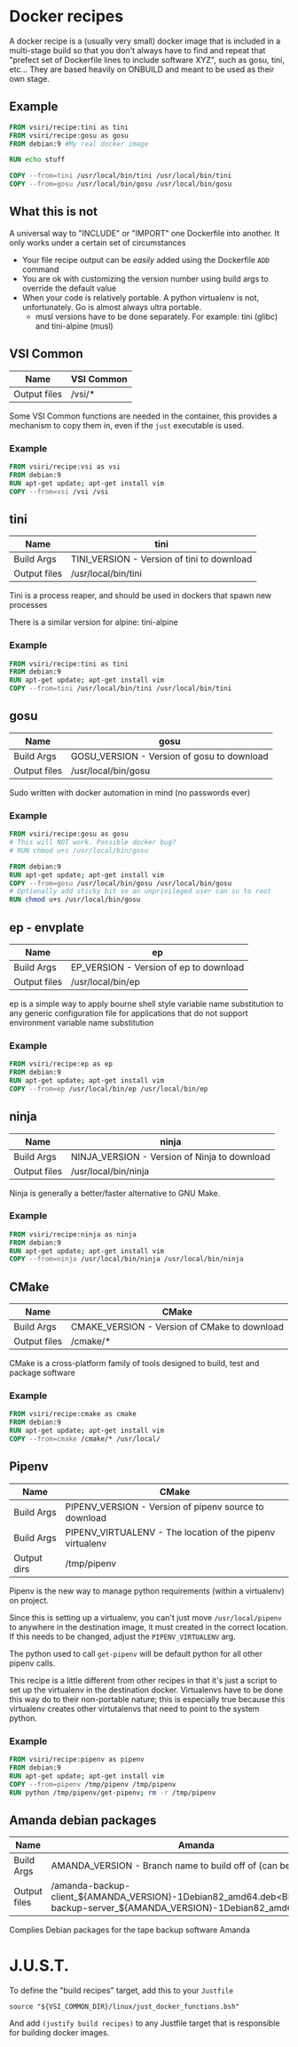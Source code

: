 # Docker recipes

A docker recipe is a (usually very small) docker image that is included in a
multi-stage build so that you don't always have to find and repeat that "prefect
set of Dockerfile lines to include software XYZ", such as gosu, tini, etc...
They are based heavily on ONBUILD and meant to be used as their own stage.

## Example

```Dockerfile
FROM vsiri/recipe:tini as tini
FROM vsiri/recipe:gosu as gosu
FROM debian:9 #My real docker image

RUN echo stuff

COPY --from=tini /usr/local/bin/tini /usr/local/bin/tini
COPY --from=gosu /usr/local/bin/gosu /usr/local/bin/gosu
```

## What this is not

A universal way to "INCLUDE" or "IMPORT" one Dockerfile into another. It only works under a certain set of circumstances

- Your file recipe output can be *easily* added using the Dockerfile `ADD` command
- You are ok with customizing the version number using build args to override the default value
- When your code is relatively portable. A python virtualenv is not, unfortunately. Go is almost always ultra portable.
    - musl versions have to be done separately. For example: tini (glibc) and tini-alpine (musl)

## VSI Common

|Name|VSI Common|
|--|--|
|Output files|/vsi/*|

Some VSI Common functions are needed in the container, this provides a mechanism to copy them in, even if the `just` executable is used.

### Example

```Dockerfile
FROM vsiri/recipe:vsi as vsi
FROM debian:9
RUN apt-get update; apt-get install vim
COPY --from=vsi /vsi /vsi
```

## tini

|Name|tini|
|--|--|
|Build Args|TINI_VERSION - Version of tini to download|
|Output files|/usr/local/bin/tini|

Tini is a process reaper, and should be used in dockers that spawn new processes

There is a similar version for alpine: tini-alpine

### Example

```Dockerfile
FROM vsiri/recipe:tini as tini
FROM debian:9
RUN apt-get update; apt-get install vim
COPY --from=tini /usr/local/bin/tini /usr/local/bin/tini
```

## gosu

|Name|gosu|
|--|--|
|Build Args|GOSU_VERSION - Version of gosu to download|
|Output files|/usr/local/bin/gosu|

Sudo written with docker automation in mind (no passwords ever)

### Example

```Dockerfile
FROM vsiri/recipe:gosu as gosu
# This will NOT work. Possible docker bug?
# RUN chmod u+s /usr/local/bin/gosu

FROM debian:9
RUN apt-get update; apt-get install vim
COPY --from=gosu /usr/local/bin/gosu /usr/local/bin/gosu
# Optionally add sticky bit so an unprivileged user can su to root
RUN chmod u+s /usr/local/bin/gosu
```

## ep - envplate

|Name|ep|
|--|--|
|Build Args|EP_VERSION - Version of ep to download|
|Output files|/usr/local/bin/ep|

ep is a simple way to apply bourne shell style variable name substitution to any generic configuration file for applications that do not support environment variable name substitution

### Example

```Dockerfile
FROM vsiri/recipe:ep as ep
FROM debian:9
RUN apt-get update; apt-get install vim
COPY --from=ep /usr/local/bin/ep /usr/local/bin/ep
```

## ninja

|Name|ninja|
|--|--|
|Build Args|NINJA_VERSION - Version of Ninja to download|
|Output files|/usr/local/bin/ninja|

Ninja is generally a better/faster alternative to GNU Make.


### Example

```Dockerfile
FROM vsiri/recipe:ninja as ninja
FROM debian:9
RUN apt-get update; apt-get install vim
COPY --from=ninja /usr/local/bin/ninja /usr/local/bin/ninja
```

## CMake

|Name|CMake|
|--|--|
|Build Args|CMAKE_VERSION - Version of CMake to download|
|Output files|/cmake/*|

CMake is a cross-platform family of tools designed to build, test and package software

### Example

```Dockerfile
FROM vsiri/recipe:cmake as cmake
FROM debian:9
RUN apt-get update; apt-get install vim
COPY --from=cmake /cmake/* /usr/local/
```

## Pipenv

|Name|CMake|
|--|--|
|Build Args|PIPENV_VERSION - Version of pipenv source to download|
|Build Args|PIPENV_VIRTUALENV - The location of the pipenv virtualenv|
|Output dirs|/tmp/pipenv|

Pipenv is the new way to manage python requirements (within a virtualenv) on project.

Since this is setting up a virtualenv, you can't just move `/usr/local/pipenv` to anywhere in the destination image, it must created in the correct location. If this needs to be changed, adjust the `PIPENV_VIRTUALENV` arg.

The python used to call `get-pipenv` will be default python for all other pipenv calls.

This recipe is a little different from other recipes in that it's just a script to set up the virtualenv in the destination docker. Virtualenvs have to be done this way do to their non-portable nature; this is especially true because this virtualenv creates other virtutalenvs that need to point to the system python.

### Example

```Dockerfile
FROM vsiri/recipe:pipenv as pipenv
FROM debian:9
RUN apt-get update; apt-get install vim
COPY --from=pipenv /tmp/pipenv /tmp/pipenv
RUN python /tmp/pipenv/get-pipenv; rm -r /tmp/pipenv
```

## Amanda debian packages

|Name|Amanda|
|--|--|
|Build Args|AMANDA_VERSION - Branch name to build off of (can be a SHA)|
|Output files|/amanda-backup-client_${AMANDA_VERSION}-1Debian82_amd64.deb<BR>/amanda-backup-server_${AMANDA_VERSION}-1Debian82_amd64.deb|

Complies Debian packages for the tape backup software Amanda

# J.U.S.T.

To define the "build recipes" target, add this to your `Justfile`

    source "${VSI_COMMON_DIR}/linux/just_docker_functions.bsh"

And add `(justify build recipes)` to any Justfile target that is responsible for building docker images.
